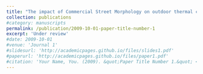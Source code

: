 ```yaml
---
title: "The impact of Commercial Street Morphology on outdoor thermal comfort in summer : A Case Study of Sanlitun, Beijing"
collection: publications
#category: manuscripts
permalink: /publication/2009-10-01-paper-title-number-1
excerpt: 'Under review'
#date: 2009-10-01
#venue: 'Journal 1'
#slidesurl: 'http://academicpages.github.io/files/slides1.pdf'
#paperurl: 'http://academicpages.github.io/files/paper1.pdf'
#citation: 'Your Name, You. (2009). &quot;Paper Title Number 1.&quot; <i>Journal 1</i>. 1(1).'
---
```

